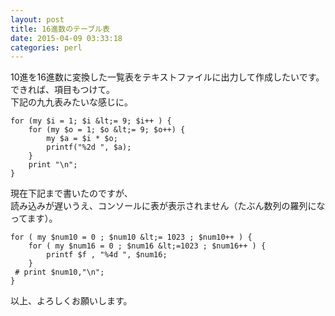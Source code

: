 ```yaml
---
layout: post
title: 16進数のテーブル表
date: 2015-04-09 03:33:18
categories: perl
---
```

<p>10進を16進数に変換した一覧表をテキストファイルに出力して作成したいです。<br>
できれば、項目もつけて。<br>
下記の九九表みたいな感じに。</p>

```
for (my $i = 1; $i &lt;= 9; $i++ ) {
    for (my $o = 1; $o &lt;= 9; $o++) {
        my $a = $i * $o;
        printf("%2d ", $a);
    }
    print "\n";
}
```

<p>現在下記まで書いたのですが、<br>
読み込みが遅いうえ、コンソールに表が表示されません（たぶん数列の羅列になってます）。</p>

```
for ( my $num10 = 0 ; $num10 &lt;= 1023 ; $num10++ ) {
    for ( my $num16 = 0 ; $num16 &lt;=1023 ; $num16++ ) {
        printf $f , "%4d ", $num16;
    }
 # print $num10,"\n";
}
```

<p>以上、よろしくお願いします。</p>
